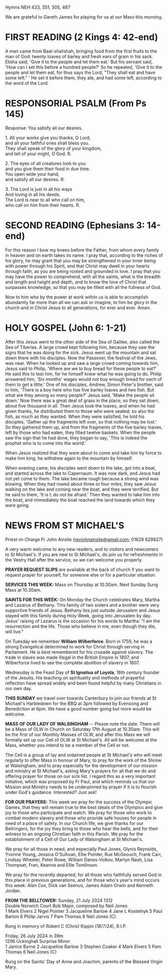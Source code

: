 Hymns NEH 433, 351, 305, 467

We are grateful to Gareth James for playing for us at our Mass this
morning.

# FIRST READING (2 Kings 4: 42-end)

A man came from Baal-shalishah, bringing food from the first fruits to
the man of God: twenty loaves of barley and fresh ears of grain in his
sack. Elisha said, 'Give it to the people and let them eat.' But his
servant said, 'How can I set this before a hundred people?' So he
repeated, 'Give it to the people and let them eat, for thus says
the Lord, "They shall eat and have some left." ' He set it before them,
they ate, and had some left, according to the word of the Lord.

# RESPONSORIAL PSALM (From Ps 145)

Response: You satisfy all our desires.

1\. All your works give you thanks, O Lord,\
and all your faithful ones shall bless you.\
They shall speak of the glory of your kingdom,\
and tell of your might, O God. R.

2\. The eyes of all creatures look to you\
and you give them their food in due time.\
You open wide your hand,\
and satisfy all our desires.  R.

3\. The Lord is just in all his ways\
And loving in all his deeds.\
The Lord is near to all who call on him,\
who call on him from their hearts. R.

# SECOND READING (Ephesians 3: 14-end)

For this reason I bow my knees before the Father, from whom every
family in heaven and on earth takes its name. I pray that, according to
the riches of his glory, he may grant that you may be strengthened in
your inner being with power through his Spirit, and that Christ may
dwell in your hearts through faith, as you are being rooted and grounded
in love. I pray that you may have the power to comprehend, with all the
saints, what is the breadth and length and height and depth, and to know
the love of Christ that surpasses knowledge, so that you may be filled
with all the fullness of God.

Now to him who by the power at work within us is able to accomplish
abundantly far more than all we can ask or imagine, to him be glory in
the church and in Christ Jesus to all generations, for ever and ever.
Amen.

# HOLY GOSPEL (John 6: 1-21)

After this Jesus went to the other side of the Sea of Galilee, also
called the Sea of Tiberias.  A large crowd kept following him, because
they saw the signs that he was doing for the sick. Jesus went up the
mountain and sat down there with his disciples. Now the Passover, the
festival of the Jews, was near. When he looked up and saw a large crowd
coming towards him, Jesus said to Philip, 'Where are we to buy bread for
these people to eat?' He said this to test him, for he himself knew what
he was going to do. Philip answered him, 'Six months' wages would not
buy enough bread for each of them to get a little.' One of his
disciples, Andrew, Simon Peter's brother, said to him, 'There is a boy
here who has five barley loaves and two fish. But what are they among so
many people?' Jesus said, 'Make the people sit down.' Now there was a
great deal of grass in the place; so they sat down, about five thousand
in all. Then Jesus took the loaves, and when he had given thanks, he
distributed them to those who were seated; so also the fish, as much as
they wanted. When they were satisfied, he told his disciples, 'Gather up
the fragments left over, so that nothing may be lost.' So they gathered
them up, and from the fragments of the five barley loaves, left by those
who had eaten, they filled twelve baskets. When the people saw the sign
that he had done, they began to say, 'This is indeed the prophet who is
to come into the world.'

When Jesus realized that they were about to come and take him by force
to make him king, he withdrew again to the mountain by himself.

When evening came, his disciples went down to the lake, got into a boat,
and started across the lake to Capernaum. It was now dark, and Jesus had
not yet come to them. The lake became rough because a strong wind was
blowing. When they had rowed about three or four miles, they saw Jesus
walking on the lake and coming near the boat, and they were
terrified. But he said to them, 'It is I; do not be afraid.' Then they
wanted to take him into the boat, and immediately the boat reached the
land towards which they were going.

# NEWS FROM ST MICHAEL'S

Priest-in-Charge Fr John Ainslie
([revjohnainslie@gmail.com](mailto:revjohnainslie@gmail.com);
01628 629827)

A very warm welcome to any new readers, and to visitors and
newcomers to St Michael's. If you are new to St Michael's, do join us
for refreshments in the Vestry Hall after the service, so we can welcome
you properly.

**PRAYER REQUEST SLIPS** are available at the back of church if you want
to request prayer for yourself, for someone else or for a particular
situation.

**SERVICES THIS WEEK:** Mass on Thursday at 10.30am. Next Sunday Sung
Mass at 10.30am.

**SAINTS FOR THIS WEEK:** On Monday the Church celebrates Mary, Martha
and Lazarus of Bethany. This family of two sisters and a brother were
very supportive friends of Jesus. Bethany lies just outside Jerusalem
and Jesus stayed with this family during Holy Week, going into Jerusalem
by day. Jesus' raising of Lazarus is the occasion for his words to
Martha: "I am the resurrection and the life. Those who believe in me,
even though they die, will live."

On Tuesday we remember **William Wilberforce**. Born in 1759, he was a
strong Evangelical determined to work for Christ through serving in
Parliament. He is best remembered for his crusade against slavery. The
trade in slaves was made illegal in the British Empire in 1807, and
Wilberforce lived to see the complete abolition of slavery in 1807.

Wednesday is the Feast Day of **St Ignatius of Loyola**, 16th century
founder of the Jesuits. His teaching on spirituality and methods of
prayerful reflection have spread widely and been found helpful by many
Christians in our own day.

**THIS SUNDAY** we travel over towards Canterbury to join our friends at
St Michael's Harbledown for the BBQ at 3pm followed by Evensong and
Benediction at 6pm. We have a good number going but more would be
welcome.

**MASS OF OUR LADY OF WALSINGHAM** -- Please note the date. There will
be a Mass of OLW in Church on Saturday 17th August at 10.30am.
This will be the first of our Monthly Masses of OLW, and after this Mass
we will formally set up our Cell of OLW at St Michael's. All will be
welcome at the Mass, whether you intend to be a member of the Cell or
not.

The Cell is a group of lay and ordained people at St Michael's who will
meet regularly to offer Mass in honour of Mary, to pray for the work of
the Shrine at Walsingham, and to pray especially for the development of
our mission and ministry at St Michael's, asking Mary's prayers for all
that we do and offering prayer for those on our sick list. I regard
this as a very important initiative, which was proposed by Fr Paul,
and which reminds us that our Mission and Ministry needs to be
underpinned by prayer if it is to flourish under God's guidance.
Interested? Just ask!

**FOR OUR PRAYERS:** This week we pray for the success of the Olympic
Games, that they will remain true to the best ideals of the Olympics and
give joy to those who participate and watch. We pray for those who work
to combat modern slavery and those who provide safe houses for people in
need of a place of safety. In our Church life, we give thanks for our
Bellringers, for the joy they bring to those who hear the bells, and for
their witness to an ongoing Christian faith in this Parish. We pray for
the establishment of a Cell of Our Lady of Walsingham at St Michael's.

We pray for all those in need, and especially Paul Jones, Glynis
Reynolds, Yvonne Young, Jessica O'Sullivan, Ellie Pointer, Rue McGeouch,
Frank Carr, Lindsay Wheeler, Peter Rowe, William Danes-Volkov, Martyn
Nash, Lisa Thompset, Fran, Keanna and Ellie Tomlinson.

We pray for the recently departed, for all those who faithfully
served God in this place in previous generations, and for those who's
year's mind occurs this week: Alan Cox, Dick van Seenus, James Adam
Orwin and Kenneth Jordan.

**FROM THE BELLTOWER:** Sunday, 21 July 2024 1312\
Double Norwich Court Bob Major, composed by Neil Jones.\
1 Mark Elvers 2 Nigel Pointer 3 Jacqueline Barlow 4 Jane L Kostelnyk 5
Paul Barton 6 Philip Jarvis 7 Pam Thomas 8 Neil Jones (C).

Rung in memory of Robert C (Chris) Kippin (18/7/24), R.I.P.

Friday, 26 July 2024 in 39m\
1296 Uckinghall Surprise Minor\
1 Janice Byrne 2 Jacqueline Barlow 3 Stephen Coaker 4 Mark Elvers 5 Pam
Thomas 6 Neil Jones (C)

Rung on the Saints' Day of Anne and Joachim, parents of the Blessed
Virgin Mary.
